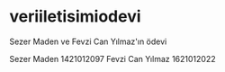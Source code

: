 # veriiletisimiodevi
Sezer Maden ve Fevzi Can Yılmaz'ın ödevi

Sezer Maden 1421012097
Fevzi Can Yılmaz 1621012022
